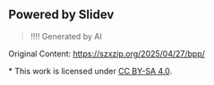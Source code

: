 ## Powered by Slidev

> !!!! Generated by AI

Original Content: <https://szxzip.org/2025/04/27/bpp/>

\* This work is licensed under [CC BY-SA 4.0](https://creativecommons.org/licenses/by-sa/4.0/).
